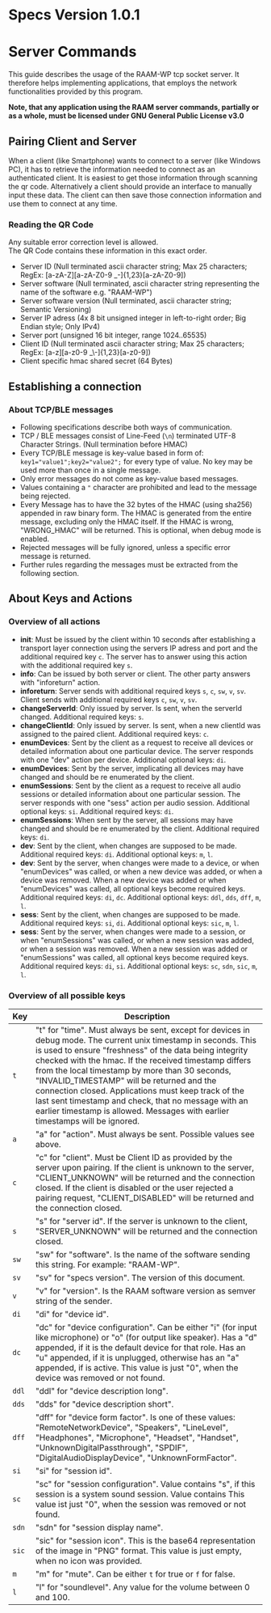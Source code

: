 # Specs Version 1.0.1

# Server Commands
This guide describes the usage of the RAAM-WP tcp socket server.
It therefore helps implementing applications, that employs the network
functionalities provided by this program.

**Note, that any application using the RAAM server commands, partially or as a whole, must be licensed under GNU General Public License v3.0**

## Pairing Client and Server
When a client (like Smartphone) wants to connect to a server (like Windows PC),
it has to retrieve the information needed to connect as an authenticated client.
It is easiest to get those information through scanning the qr code. Alternatively
a client should provide an interface to manually input these data.
The client can then save those connection information and use them to connect at any time.

### Reading the QR Code
Any suitable error correction level is allowed.  
The QR Code contains these information in this exact order.  
* Server ID (Null terminated ascii character string; Max 25 characters; RegEx: [a-zA-Z][a-zA-Z0-9 _\-]{1,23}[a-zA-Z0-9])
* Server software (Null terminated, ascii character string representing the name of the software e.g. "RAAM-WP")
* Server software version (Null terminated, ascii character string; Semantic Versioning)
* Server IP adress (4x 8 bit unsigned integer in left-to-right order; Big Endian style; Only IPv4)
* Server port (unsigned 16 bit integer, range 1024..65535)
* Client ID (Null terminated ascii character string; Max 25 characters; RegEx: [a-z][a-z0-9 _\\-]{1,23}[a-z0-9])
* Client specific hmac shared secret (64 Bytes)


## Establishing a connection
### About TCP/BLE messages
* Following specifications describe both ways of communication.
* TCP / BLE messages consist of Line-Feed (`\n`) terminated UTF-8 Character Strings. (Null termination before HMAC)
* Every TCP/BLE message is key-value based in form of: `key1="value1";key2="value2";` for every type of value. No key may be used more than once in a single message.
* Only error messages do not come as key-value based messages.
* Values containing a `"` character are prohibited and lead to the message being rejected.
* Every Message has to have the 32 bytes of the HMAC (using sha256) appended in raw binary form. The HMAC is generated from the entire message, excluding only the HMAC itself. If the HMAC is wrong, "WRONG_HMAC" will be returned. This is optional, when debug mode is enabled.
* Rejected messages will be fully ignored, unless a specific error message is returned.
* Further rules regarding the messages must be extracted from the following section.


## About Keys and Actions
### Overview of all actions
* **init**: Must be issued by the client within 10 seconds after establishing a transport layer connection using the servers IP adress and port and the additional required key `c`. The server has to answer using this action with the additional required key `s`.
* **info**: Can be issued by both server or client. The other party answers with "inforeturn" action.
* **inforeturn**: Server sends with additional required keys `s`, `c`, `sw`, `v`, `sv`. Client sends with additional required keys `c`, `sw`, `v`, `sv`.
* **changeServerId**: Only issued by server. Is sent, when the serverId changed. Additional required keys: `s`.
* **changeClientId**: Only issued by server. Is sent, when a new clientId was assigned to the paired client. Additional required keys: `c`.
* **enumDevices**: Sent by the client as a request to receive all devices or detailed information about one particular device. The server responds with one "dev" action per device. Additional optional keys: `di`.
* **enumDevices**: Sent by the server, implicating all devices may have changed and should be re enumerated by the client.
* **enumSessions**: Sent by the client as a request to receive all audio sessions or detailed information about one particular session. The server responds with one "sess" action per audio session. Additional optional keys: `si`. Additional required keys: `di`.
* **enumSessions**: When sent by the server, all sessions may have changed and should be re enumerated by the client. Additional required keys: `di`.
* **dev**: Sent by the client, when changes are supposed to be made. Additional required keys: `di`. Additional optional keys: `m`, `l`.
* **dev**: Sent by the server, when changes were made to a device, or when "enumDevices" was called, or when a new device was added, or when a device was removed. When a new device was added or when "enumDevices" was called, all optional keys become required keys. Additional required keys: `di`, `dc`. Additional optional keys: `ddl`, `dds`, `dff`, `m`, `l`.
* **sess**: Sent by the client, when changes are supposed to be made. Additional required keys: `si`, `di`. Additional optional keys: `sic`, `m`, `l`.
* **sess**: Sent by the server, when changes were made to a session, or when "enumSessions" was called, or when a new session was added, or when a session was removed. When a new session was added or "enumSessions" was called, all optional keys become required keys. Additional required keys: `di`, `si`. Additional optional keys: `sc`, `sdn`, `sic`, `m`, `l`.

### Overview of all possible keys
Key | Description
--- | -----------
`t` | "t" for "time". Must always be sent, except for devices in debug mode. The current unix timestamp in seconds. This is used to ensure "freshness" of the data being integrity checked with the hmac. If the received timestamp differs from the local timestamp by more than 30 seconds, "INVALID_TIMESTAMP" will be returned and the connection closed. Applications must keep track of the last sent timestamp and check, that no message with an earlier timestamp is allowed. Messages with earlier timestamps will be ignored.
`a` | "a" for "action". Must always be sent. Possible values see above.
`c` | "c" for "client". Must be Client ID as provided by the server upon pairing. If the client is unknown to the server, "CLIENT_UNKNOWN" will be returned and the connection closed. If the client is disabled or the user rejected a pairing request, "CLIENT_DISABLED" will be returned and the connection closed.
`s` | "s" for "server id". If the server is unknown to the client, "SERVER_UNKNOWN" will be returned and the connection closed.
`sw` | "sw" for "software". Is the name of the software sending this string. For example: "RAAM-WP".
`sv` | "sv" for "specs version". The version of this document.
`v` | "v" for "version". Is the RAAM software version as semver string of the sender.
`di` | "di" for "device id".
`dc` | "dc" for "device configuration". Can be either "i" (for input like microphone) or "o" (for output like speaker). Has a "d" appended, if it is the default device for that role. Has an "u" appended, if it is unplugged, otherwise has an "a" appended, if is active. This value is just "0", when the device was removed or not found.
`ddl` | "ddl" for "device description long".
`dds` | "dds" for "device description short".
`dff` | "dff" for "device form factor". Is one of these values: "RemoteNetworkDevice", "Speakers", "LineLevel", "Headphones", "Microphone", "Headset", "Handset", "UnknownDigitalPassthrough", "SPDIF", "DigitalAudioDisplayDevice", "UnknownFormFactor".
`si` | "si" for "session id".
`sc` | "sc" for "session configuration". Value contains "s", if this session is a system sound session. Value contains This value ist just "0", when the session was removed or not found.
`sdn` | "sdn" for "session display name".
`sic` | "sic" for "session icon". This is the base64 representation of the image in "PNG" format. This value is just empty, when no icon was provided.
`m` | "m" for "mute". Can be either `t` for true or `f` for false.
`l` | "l" for "soundlevel". Any value for the volume between 0 and 100.
